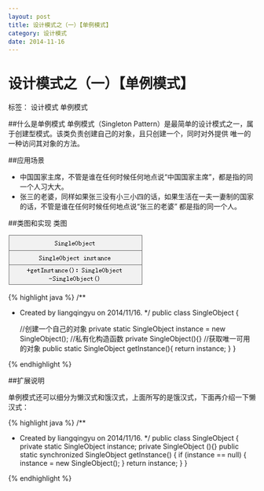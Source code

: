 ```yaml
---
layout: post
title: 设计模式之（一）【单例模式】
category: 设计模式
date: 2014-11-16
---
```


#  设计模式之（一）【单例模式】

标签： 设计模式 单例模式

##什么是单例模式
单例模式（Singleton Pattern）是最简单的设计模式之一，属于创建型模式。该类负责创建自己的对象，且只创建一个，同时对外提供
唯一的一种访问其对象的方法。

##应用场景
>
- 中国国家主席，不管是谁在任何时候任何地点说“中国国家主席”，都是指的同一个人习大大。
- 张三的老婆，同样如果张三没有小三小四的话，如果生活在一夫一妻制的国家的话，不管是谁在任何时候任何地点说“张三的老婆”
都是指的同一个人。

##类图和实现
类图

![单例模式类图](/res/img/blogimg/Singleton.png)

>
{% highlight java %}
/**
 * Created by liangqingyu on 2014/11/16.
 */
public class SingleObject {

    //创建一个自己的对象
    private static SingleObject instance = new SingleObject();
    //私有化构造函数
    private SingleObject(){}
    //获取唯一可用的对象
    public static SingleObject getInstance(){
        return instance;
    }
}

{% endhighlight %}

##扩展说明

单例模式还可以细分为懒汉式和饿汉式，上面所写的是饿汉式，下面再介绍一下懒汉式：

>
{% highlight java %}
/**
 * Created by liangqingyu on 2014/11/16.
 */
 public class SingleObject {
    private static SingleObject instance;
    private SingleObject (){}
    public static synchronized SingleObject getInstance() {
    if (instance == null) {
        instance = new SingleObject();
    }
    return instance;
    }
}

{% endhighlight %}

